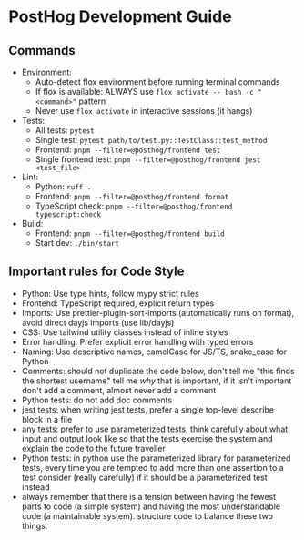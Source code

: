 # PostHog Development Guide

## Commands

- Environment:
    - Auto-detect flox environment before running terminal commands
    - If flox is available: ALWAYS use `flox activate -- bash -c "<command>"` pattern
    - Never use `flox activate` in interactive sessions (it hangs)
- Tests:
    - All tests: `pytest`
    - Single test: `pytest path/to/test.py::TestClass::test_method`
    - Frontend: `pnpm --filter=@posthog/frontend test`
    - Single frontend test: `pnpm --filter=@posthog/frontend jest <test_file>`
- Lint:
    - Python: `ruff .`
    - Frontend: `pnpm --filter=@posthog/frontend format`
    - TypeScript check: `pnpm --filter=@posthog/frontend typescript:check`
- Build:
    - Frontend: `pnpm --filter=@posthog/frontend build`
    - Start dev: `./bin/start`

## Important rules for Code Style

- Python: Use type hints, follow mypy strict rules
- Frontend: TypeScript required, explicit return types
- Imports: Use prettier-plugin-sort-imports (automatically runs on format), avoid direct dayjs imports (use lib/dayjs)
- CSS: Use tailwind utility classes instead of inline styles
- Error handling: Prefer explicit error handling with typed errors
- Naming: Use descriptive names, camelCase for JS/TS, snake_case for Python
- Comments: should not duplicate the code below, don't tell me "this finds the shortest username" tell me _why_ that is important, if it isn't important don't add a comment, almost never add a comment
- Python tests: do not add doc comments
- jest tests: when writing jest tests, prefer a single top-level describe block in a file
- any tests: prefer to use parameterized tests, think carefully about what input and output look like so that the tests exercise the system and explain the code to the future traveller
- Python tests: in python use the parameterized library for parameterized tests, every time you are tempted to add more than one assertion to a test consider (really carefully) if it should be a parameterized test instead
- always remember that there is a tension between having the fewest parts to code (a simple system) and having the most understandable code (a maintainable system). structure code to balance these two things.

